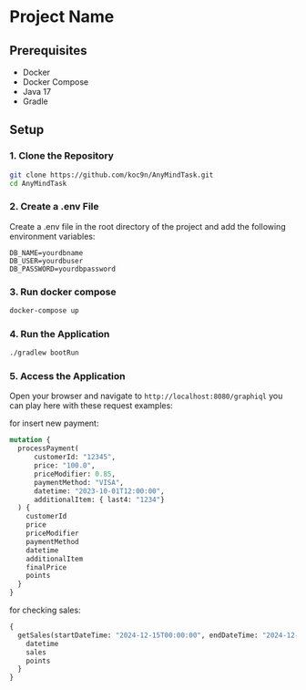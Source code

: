 # Project Name

## Prerequisites

- Docker
- Docker Compose
- Java 17
- Gradle

## Setup

### 1. Clone the Repository

```sh
git clone https://github.com/koc9n/AnyMindTask.git
cd AnyMindTask
```

### 2. Create a .env File
Create a .env file in the root directory of the project and add the following environment variables:
```
DB_NAME=yourdbname
DB_USER=yourdbuser
DB_PASSWORD=yourdbpassword
```

### 3. Run docker compose

```sh
docker-compose up
```

### 4. Run the Application

```sh
./gradlew bootRun
```

### 5. Access the Application

Open your browser and navigate to `http://localhost:8080/graphiql`
you can play here with these request examples:

for insert new payment:
```graphql
mutation {
  processPayment(
      customerId: "12345",
      price: "100.0",
      priceModifier: 0.85,
      paymentMethod: "VISA",
      datetime: "2023-10-01T12:00:00",
      additionalItem: { last4: "1234"}
  ) {
    customerId
    price
    priceModifier
    paymentMethod
    datetime
    additionalItem
    finalPrice
    points
  }
}
```

for checking sales:
```graphql
{
  getSales(startDateTime: "2024-12-15T00:00:00", endDateTime: "2024-12-16T23:59:59") {
    datetime
    sales
    points
  }
}
```
